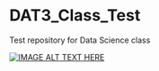 # DAT3_Class_Test
Test repository for Data Science class

[![IMAGE ALT TEXT HERE](http://img.youtube.com/vi/YOUTUBE_VIDEO_ID_HERE/0.jpg)](http://www.youtube.com/watch?v=w1AhrEhQ0mg)
